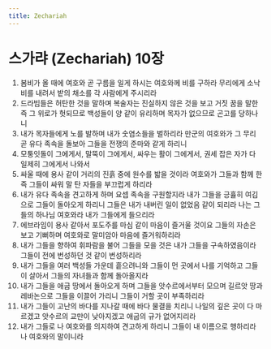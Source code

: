 ```yaml
---
title: Zechariah
---
```


# 스가랴 (Zechariah) 10장
1. 봄비가 올 때에 여호와 곧 구름을 일게 하시는 여호와께 비를 구하라 무리에게 소낙비를 내려서 밭의 채소를 각 사람에게 주시리라
1. 드라빔들은 허탄한 것을 말하며 복술자는 진실하지 않은 것을 보고 거짓 꿈을 말한즉 그 위로가 헛되므로 백성들이 양 같이 유리하며 목자가 없으므로 곤고를 당하나니
1. 내가 목자들에게 노를 발하며 내가 숫염소들을 벌하리라 만군의 여호와가 그 무리 곧 유다 족속을 돌보아 그들을 전쟁의 준마와 같게 하리니
1. 모퉁잇돌이 그에게서, 말뚝이 그에게서, 싸우는 활이 그에게서, 권세 잡은 자가 다 일제히 그에게서 나와서
1. 싸울 때에 용사 같이 거리의 진흙 중에 원수를 밟을 것이라 여호와가 그들과 함께 한즉 그들이 싸워 말 탄 자들을 부끄럽게 하리라
1. 내가 유다 족속을 견고하게 하며 요셉 족속을 구원할지라 내가 그들을 긍휼히 여김으로 그들이 돌아오게 하리니 그들은 내가 내버린 일이 없었음 같이 되리라 나는 그들의 하나님 여호와라 내가 그들에게 들으리라
1. 에브라임이 용사 같아서 포도주를 마심 같이 마음이 즐거울 것이요 그들의 자손은 보고 기뻐하며 여호와로 말미암아 마음에 즐거워하리라
1. 내가 그들을 향하여 휘파람을 불어 그들을 모을 것은 내가 그들을 구속하였음이라 그들이 전에 번성하던 것 같이 번성하리라
1. 내가 그들을 여러 백성들 가운데 흩으려니와 그들이 먼 곳에서 나를 기억하고 그들이 살아서 그들의 자녀들과 함께 돌아올지라
1. 내가 그들을 애굽 땅에서 돌아오게 하며 그들을 앗수르에서부터 모으며 길르앗 땅과 레바논으로 그들을 이끌어 가리니 그들이 거할 곳이 부족하리라
1. 내가 그들이 고난의 바다를 지나갈 때에 바다 물결을 치리니 나일의 깊은 곳이 다 마르겠고 앗수르의 교만이 낮아지겠고 애굽의 규가 없어지리라
1. 내가 그들로 나 여호와를 의지하여 견고하게 하리니 그들이 내 이름으로 행하리라 나 여호와의 말이니라